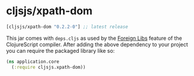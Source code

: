 # cljsjs/xpath-dom

[](dependency)
```clojure
[cljsjs/xpath-dom "0.2.2-0"] ;; latest release
```
[](/dependency)

This jar comes with `deps.cljs` as used by the [Foreign Libs][flibs] feature
of the ClojureScript compiler. After adding the above dependency to your project
you can require the packaged library like so:

```clojure
(ns application.core
  (:require cljsjs.xpath-dom))
```

[flibs]: https://github.com/clojure/clojurescript/wiki/Packaging-Foreign-Dependencies
